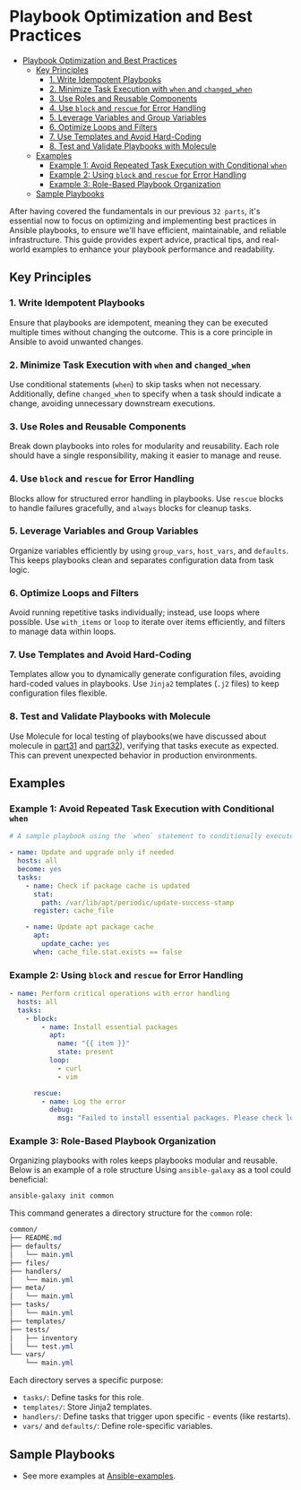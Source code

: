 # Playbook Optimization and Best Practices
- [Playbook Optimization and Best Practices](#playbook-optimization-and-best-practices)
  - [Key Principles](#key-principles)
    - [1. Write Idempotent Playbooks](#1-write-idempotent-playbooks)
    - [2. Minimize Task Execution with `when` and `changed_when`](#2-minimize-task-execution-with-when-and-changed_when)
    - [3. Use Roles and Reusable Components](#3-use-roles-and-reusable-components)
    - [4. Use `block` and `rescue` for Error Handling](#4-use-block-and-rescue-for-error-handling)
    - [5. Leverage Variables and Group Variables](#5-leverage-variables-and-group-variables)
    - [6. Optimize Loops and Filters](#6-optimize-loops-and-filters)
    - [7. Use Templates and Avoid Hard-Coding](#7-use-templates-and-avoid-hard-coding)
    - [8. Test and Validate Playbooks with Molecule](#8-test-and-validate-playbooks-with-molecule)
  - [Examples](#examples)
    - [Example 1: Avoid Repeated Task Execution with Conditional `when`](#example-1-avoid-repeated-task-execution-with-conditional-when)
    - [Example 2: Using `block` and `rescue` for Error Handling](#example-2-using-block-and-rescue-for-error-handling)
    - [Example 3: Role-Based Playbook Organization](#example-3-role-based-playbook-organization)
  - [Sample Playbooks](#sample-playbooks)

After having covered the fundamentals in our previous `32 parts`, it's essential now to focus on optimizing and implementing best practices in Ansible playbooks, to ensure we'll have efficient, maintainable, and reliable infrastructure. This guide provides expert advice, practical tips, and real-world examples to enhance your playbook performance and readability.

## Key Principles

### 1. Write Idempotent Playbooks
Ensure that playbooks are idempotent, meaning they can be executed multiple times without changing the outcome. This is a core principle in Ansible to avoid unwanted changes.

### 2. Minimize Task Execution with `when` and `changed_when`
Use conditional statements (`when`) to skip tasks when not necessary. Additionally, define `changed_when` to specify when a task should indicate a change, avoiding unnecessary downstream executions.

### 3. Use Roles and Reusable Components
Break down playbooks into roles for modularity and reusability. Each role should have a single responsibility, making it easier to manage and reuse.

### 4. Use `block` and `rescue` for Error Handling
Blocks allow for structured error handling in playbooks. Use `rescue` blocks to handle failures gracefully, and `always` blocks for cleanup tasks.

### 5. Leverage Variables and Group Variables
Organize variables efficiently by using `group_vars`, `host_vars`, and `defaults`. This keeps playbooks clean and separates configuration data from task logic.

### 6. Optimize Loops and Filters
Avoid running repetitive tasks individually; instead, use loops where possible. Use `with_items` or `loop` to iterate over items efficiently, and filters to manage data within loops.

### 7. Use Templates and Avoid Hard-Coding
Templates allow you to dynamically generate configuration files, avoiding hard-coded values in playbooks. Use `Jinja2` templates (`.j2` files) to keep configuration files flexible.

### 8. Test and Validate Playbooks with Molecule
Use Molecule for local testing of playbooks(we have discussed about molecule in [part31](../part31-testing-ansible-molecule/) and [part32](../part32-testing-ansible-molecule/)), verifying that tasks execute as expected. This can prevent unexpected behavior in production environments.



## Examples

### Example 1: Avoid Repeated Task Execution with Conditional `when`

```yaml
# A sample playbook using the `when` statement to conditionally execute tasks

- name: Update and upgrade only if needed
  hosts: all
  become: yes
  tasks:
    - name: Check if package cache is updated
      stat:
        path: /var/lib/apt/periodic/update-success-stamp
      register: cache_file

    - name: Update apt package cache
      apt:
        update_cache: yes
      when: cache_file.stat.exists == false
```

### Example 2: Using `block` and `rescue` for Error Handling
```yaml
- name: Perform critical operations with error handling
  hosts: all
  tasks:
    - block:
        - name: Install essential packages
          apt:
            name: "{{ item }}"
            state: present
          loop:
            - curl
            - vim

      rescue:
        - name: Log the error
          debug:
            msg: "Failed to install essential packages. Please check logs."
```
### Example 3: Role-Based Playbook Organization

Organizing playbooks with roles keeps playbooks modular and reusable. Below is an example of a role structure
Using `ansible-galaxy` as a tool could beneficial:

```bash
ansible-galaxy init common
```
This command generates a directory structure for the `common` role:
```css
common/
├── README.md
├── defaults/
│   └── main.yml
├── files/
├── handlers/
│   └── main.yml
├── meta/
│   └── main.yml
├── tasks/
│   └── main.yml
├── templates/
├── tests/
│   ├── inventory
│   └── test.yml
└── vars/
    └── main.yml
```
Each directory serves a specific purpose:

- `tasks/`: Define tasks for this role.
- `templates/`: Store Jinja2 templates.
- `handlers/`: Define tasks that trigger upon specific - events (like restarts).
- `vars/` and `defaults/`: Define role-specific variables.


## Sample Playbooks
- See more examples at [Ansible-examples](https://github.com/ansible/ansible-examples).